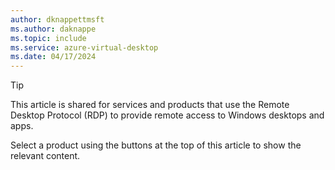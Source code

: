 ```yaml
---
author: dknappettmsft
ms.author: daknappe
ms.topic: include
ms.service: azure-virtual-desktop
ms.date: 04/17/2024
---
```


> [!TIP]
> This article is shared for services and products that use the Remote Desktop Protocol (RDP) to provide remote access to Windows desktops and apps.
>
> Select a product using the buttons at the top of this article to show the relevant content.